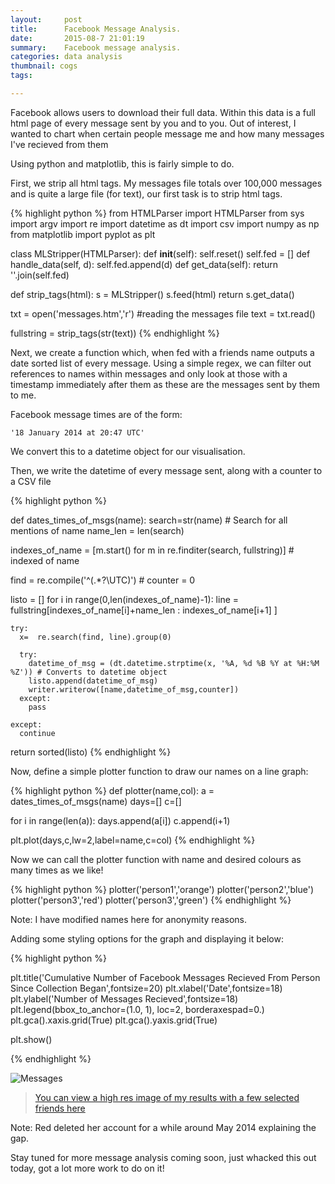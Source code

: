 ```yaml
---
layout:     post
title:      Facebook Message Analysis.
date:       2015-08-7 21:01:19
summary:    Facebook message analysis.
categories: data analysis
thumbnail: cogs
tags:

---
```


Facebook allows users to download their full data. Within this data is a full html page of every message sent by you and to you. Out of interest, I wanted to chart when certain people message me and how many messages I've recieved from them

Using python and matplotlib, this is fairly simple to do.


First, we strip all html tags. My messages file totals over 100,000 messages and is quite a large file (for text), our first task is to strip html tags.

{% highlight python %}
from HTMLParser import HTMLParser
from sys import argv
import re
import datetime as dt
import csv
import numpy as np
from matplotlib import pyplot as plt

class MLStripper(HTMLParser):
    def __init__(self):
        self.reset()
        self.fed = []
    def handle_data(self, d):
        self.fed.append(d)
    def get_data(self):
        return ''.join(self.fed)

def strip_tags(html):
    s = MLStripper()
    s.feed(html)
    return s.get_data()

txt = open('messages.htm','r') #reading the messages file
text = txt.read()

fullstring = strip_tags(str(text))
{% endhighlight %}

Next, we create a function which, when fed with a friends name outputs a date sorted list of every message.
Using a simple regex, we can filter out references to names within messages and only look at those with a timestamp immediately after them as these are the messages sent by them to me.

Facebook message times are of the form:

    '18 January 2014 at 20:47 UTC'

We convert this to a datetime object for our visualisation.

Then, we write the datetime of every message sent, along with a counter to a CSV file

{% highlight python %}

def dates_times_of_msgs(name):
  search=str(name) # Search for all mentions of name
  name_len = len(search)

  indexes_of_name = [m.start() for m in re.finditer(search, fullstring)] # indexed of name
  
  find = re.compile('^(.*?\UTC)') # 
  counter = 0
  
  listo = []
  for i in range(0,len(indexes_of_name)-1):
    line =  fullstring[indexes_of_name[i]+name_len : indexes_of_name[i+1] ]
  
    try:
      x=  re.search(find, line).group(0)
        
      try:
        datetime_of_msg = (dt.datetime.strptime(x, '%A, %d %B %Y at %H:%M %Z')) # Converts to datetime object
        listo.append(datetime_of_msg)
        writer.writerow([name,datetime_of_msg,counter])
      except:
        pass
      
    except:
      continue
  return sorted(listo)
{% endhighlight %}


Now, define a simple plotter function to draw our names on a line graph:

{% highlight python %}
def plotter(name,col):
  a = dates_times_of_msgs(name)
  days=[]
  c=[]

  for i in range(len(a)):
    days.append(a[i])
    c.append(i+1)

  plt.plot(days,c,lw=2,label=name,c=col)
{% endhighlight %}

Now we can call the plotter function with name and desired colours as many times as we like!

{% highlight python %}
plotter('person1','orange')
plotter('person2','blue')
plotter('person3','red')
plotter('person3','green')
{% endhighlight %}


Note: I have modified names here for anonymity reasons.

Adding some styling options for the graph and displaying it below:


{% highlight python %}

plt.title('Cumulative Number of Facebook Messages Recieved From Person Since Collection Began',fontsize=20)
plt.xlabel('Date',fontsize=18)
plt.ylabel('Number of Messages Recieved',fontsize=18)
plt.legend(bbox_to_anchor=(1.0, 1), loc=2, borderaxespad=0.)
plt.gca().xaxis.grid(True)
plt.gca().yaxis.grid(True)

plt.show()

{% endhighlight %}

![Messages](http://i.imgur.com/yam6c47.png)

> [You can view a high res image of my results with a few selected friends here][1]


Note: Red deleted her account for a while around May 2014 explaining the gap.

Stay tuned for more message analysis coming soon, just whacked this out today, got a lot more work to do on it!


[1]: http://i.imgur.com/yam6c47.png


